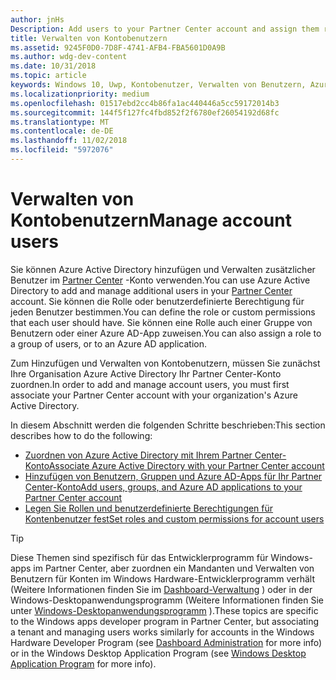 ```yaml
---
author: jnHs
Description: Add users to your Partner Center account and assign them roles with specific permissions.
title: Verwalten von Kontobenutzern
ms.assetid: 9245F0D0-7D8F-4741-AFB4-FBA5601D0A9B
ms.author: wdg-dev-content
ms.date: 10/31/2018
ms.topic: article
keywords: Windows 10, Uwp, Kontobenutzer, Verwalten von Benutzern, Azure Ad, Verwalten mehrerer Benutzer, mehrere Benutzer
ms.localizationpriority: medium
ms.openlocfilehash: 01517ebd2cc4b86fa1ac440446a5cc59172014b3
ms.sourcegitcommit: 144f5f127fc4fbd852f2f6780ef26054192d68fc
ms.translationtype: MT
ms.contentlocale: de-DE
ms.lasthandoff: 11/02/2018
ms.locfileid: "5972076"
---
```

# <a name="manage-account-users"></a><span data-ttu-id="2dc3a-103">Verwalten von Kontobenutzern</span><span class="sxs-lookup"><span data-stu-id="2dc3a-103">Manage account users</span></span>

<span data-ttu-id="2dc3a-104">Sie können Azure Active Directory hinzufügen und Verwalten zusätzlicher Benutzer im [Partner Center](https://partner.microsoft.com/dashboard) -Konto verwenden.</span><span class="sxs-lookup"><span data-stu-id="2dc3a-104">You can use Azure Active Directory to add and manage additional users in your [Partner Center](https://partner.microsoft.com/dashboard)  account.</span></span> <span data-ttu-id="2dc3a-105">Sie können die Rolle oder benutzerdefinierte Berechtigung für jeden Benutzer bestimmen.</span><span class="sxs-lookup"><span data-stu-id="2dc3a-105">You can define the role or custom permissions that each user should have.</span></span> <span data-ttu-id="2dc3a-106">Sie können eine Rolle auch einer Gruppe von Benutzern oder einer Azure AD-App zuweisen.</span><span class="sxs-lookup"><span data-stu-id="2dc3a-106">You can also assign a role to a group of users, or to an Azure AD application.</span></span>

<span data-ttu-id="2dc3a-107">Zum Hinzufügen und Verwalten von Kontobenutzern, müssen Sie zunächst Ihre Organisation Azure Active Directory Ihr Partner Center-Konto zuordnen.</span><span class="sxs-lookup"><span data-stu-id="2dc3a-107">In order to add and manage account users, you must first associate your Partner Center account with your organization's Azure Active Directory.</span></span> 

<span data-ttu-id="2dc3a-108">In diesem Abschnitt werden die folgenden Schritte beschrieben:</span><span class="sxs-lookup"><span data-stu-id="2dc3a-108">This section describes how to do the following:</span></span>

-   [<span data-ttu-id="2dc3a-109">Zuordnen von Azure Active Directory mit Ihrem Partner Center-Konto</span><span class="sxs-lookup"><span data-stu-id="2dc3a-109">Associate Azure Active Directory with your Partner Center account</span></span>](associate-azure-ad-with-dev-center.md)
-   [<span data-ttu-id="2dc3a-110">Hinzufügen von Benutzern, Gruppen und Azure AD-Apps für Ihr Partner Center-Konto</span><span class="sxs-lookup"><span data-stu-id="2dc3a-110">Add users, groups, and Azure AD applications to your Partner Center account</span></span>](add-users-groups-and-azure-ad-applications.md)
-   [<span data-ttu-id="2dc3a-111">Legen Sie Rollen und benutzerdefinierte Berechtigungen für Kontenbenutzer fest</span><span class="sxs-lookup"><span data-stu-id="2dc3a-111">Set roles and custom permissions for account users</span></span>](set-custom-permissions-for-account-users.md)

> [!TIP]
> <span data-ttu-id="2dc3a-112">Diese Themen sind spezifisch für das Entwicklerprogramm für Windows-apps im Partner Center, aber zuordnen ein Mandanten und Verwalten von Benutzern für Konten im Windows Hardware-Entwicklerprogramm verhält (Weitere Informationen finden Sie im [Dashboard-Verwaltung](https://docs.microsoft.com/windows-hardware/drivers/dashboard/dashboard-administration) ) oder in der Windows-Desktopanwendungsprogramm (Weitere Informationen finden Sie unter [Windows-Desktopanwendungsprogramm](https://docs.microsoft.com/windows/desktop/appxpkg/windows-desktop-application-program#add-and-manage-account-users) ).</span><span class="sxs-lookup"><span data-stu-id="2dc3a-112">These topics are specific to the Windows apps developer program in Partner Center, but associating a tenant and managing users works similarly for accounts in the Windows Hardware Developer Program (see [Dashboard Administration](https://docs.microsoft.com/windows-hardware/drivers/dashboard/dashboard-administration) for more info) or in the Windows Desktop Application Program (see [Windows Desktop Application Program](https://docs.microsoft.com/windows/desktop/appxpkg/windows-desktop-application-program#add-and-manage-account-users) for more info).</span></span>

